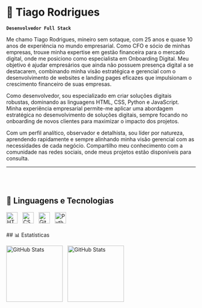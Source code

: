 # 📌 Tiago Rodrigues

**`Desenvolvedor Full Stack`**

Me chamo Tiago Rodrigues, mineiro sem sotaque, com 25 anos e quase 10 anos de experiência no mundo empresarial. Como CFO e sócio de minhas empresas, trouxe minha expertise em gestão financeira para o mercado digital, onde me posiciono como especialista em Onboarding Digital. Meu objetivo é ajudar empresários que ainda não possuem presença digital a se destacarem, combinando minha visão estratégica e gerencial com o desenvolvimento de websites e landing pages eficazes que impulsionam o crescimento financeiro de suas empresas.

Como desenvolvedor, sou especializado em criar soluções digitais robustas, dominando as linguagens HTML, CSS, Python e JavaScript. Minha experiência empresarial permite-me aplicar uma abordagem estratégica no desenvolvimento de soluções digitais, sempre focando no onboarding de novos clientes para maximizar o impacto dos projetos.

Com um perfil analítico, observador e detalhista, sou líder por natureza, aprendendo rapidamente e sempre alinhando minha visão gerencial com as necessidades de cada negócio. Compartilho meu conhecimento com a comunidade nas redes sociais, onde meus projetos estão disponíveis para consulta.

---
<br/>
<br/>


## 🤖 Linguagens e Tecnologias

<img 
    align="left" 
    alt="HTML"
    title="HTML" 
    width="30px" 
    style="padding-right: 10px;" 
    src="https://cdn.jsdelivr.net/gh/devicons/devicon@latest/icons/html5/html5-original.svg" 
/>
<img 
    align="left" 
    alt="CSS" 
    title="CSS"
    width="30px" 
    style="padding-right: 10px;" 
    src="https://cdn.jsdelivr.net/gh/devicons/devicon@latest/icons/css3/css3-original.svg" 
/>
<img 
    align="left" 
    alt="Git" 
    title="Git"
    width="30px" 
    style="padding-right: 10px;" 
    src="https://cdn.jsdelivr.net/gh/devicons/devicon@latest/icons/git/git-original.svg" 
/>
<img 
    align="left" 
    alt="Python" 
    title="Python"
    width="30px" 
    style="padding-right: 10px;" 
    src="https://cdn.jsdelivr.net/gh/devicons/devicon@latest/icons/python/python-original.svg" 
/>

<br/>
<br/>
<br/>
## 📊 Estatísticas

<p>
  <img 
    align="left" 
    alt="GitHub Stats" 
    height="150px" 
    style="padding-right: 10px;" 
    src="https://github-readme-stats.vercel.app/api?username=devtiagoro&show_icons=true&theme=dark&include_all_commits=true&locale=pt-br" 
  />

<img 
      align="left" 
      alt="GitHub Stats" 
      height="150px" 
      src="https://github-readme-stats.vercel.app/api/top-langs/?username=devtiagoro&theme=dark&layout=compact&custom_title=Tecnologias&langs_count=9" 
  />

</p>
